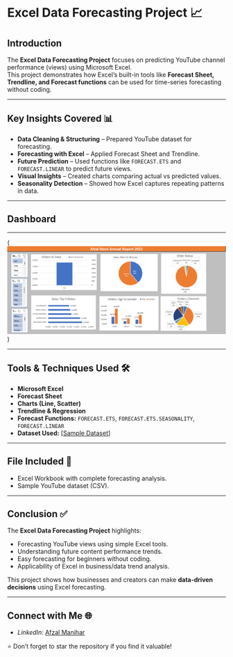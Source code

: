 # Excel Data Forecasting Project 📈
## Introduction  

The **Excel Data Forecasting Project** focuses on predicting YouTube channel performance (views) using Microsoft Excel.  
This project demonstrates how Excel’s built-in tools like **Forecast Sheet, Trendline, and Forecast functions** can be used for time-series forecasting without coding.  

---

## Key Insights Covered 📊  

- **Data Cleaning & Structuring** – Prepared YouTube dataset for forecasting.  
- **Forecasting with Excel** – Applied Forecast Sheet and Trendline.  
- **Future Prediction** – Used functions like `FORECAST.ETS` and `FORECAST.LINEAR` to predict future views.  
- **Visual Insights** – Created charts comparing actual vs predicted values.  
- **Seasonality Detection** – Showed how Excel captures repeating patterns in data.  

---

## Dashboard  

---
(![Excel Forecasting Dashboard](https://github.com/AfzalManihar/Excel_Data_Forecasting_Project/raw/main/Store_Analysis_final_look.png)
)


---

## Tools & Techniques Used 🛠️  

- **Microsoft Excel**  
- **Forecast Sheet**  
- **Charts (Line, Scatter)**  
- **Trendline & Regression**  
- **Forecast Functions:** `FORECAST.ETS`, `FORECAST.ETS.SEASONALITY`, `FORECAST.LINEAR`  
- **Dataset Used:** [[Sample Dataset](https://github.com/AfzalManihar/Excel_Data_Forecasting_Project/blob/main/Afzal%20Manihar-%20YT%20Channel%20Data.xlsx)]  

---

## File Included 📂  

- Excel Workbook with complete forecasting analysis.  
- Sample YouTube dataset (CSV).  

---

## Conclusion ✅  

The **Excel Data Forecasting Project** highlights:  

- Forecasting YouTube views using simple Excel tools.  
- Understanding future content performance trends.  
- Easy forecasting for beginners without coding.  
- Applicability of Excel in business/data trend analysis.  

This project shows how businesses and creators can make **data-driven decisions** using Excel forecasting.  

---

## Connect with Me 🌐  

- *LinkedIn*: [Afzal Manihar](https://www.linkedin.com/in/afzal-manihar-bb0183308)  

⭐ Don’t forget to star the repository if you find it valuable!  
